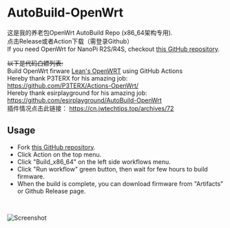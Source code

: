 # AutoBuild-OpenWrt

这是我的养老包OpenWrt AutoBuild Repo (x86_64架构专用). <br>
点击Release或者Action下载（需登录Github）<br>
If you need OpenWrt for NanoPi R2S/R4S, checkout [this GitHub repository](https://github.com/Kurokosama/Nanopi-R2S-R4S-OpenWrt).

~~以下是代码白嫖列表:~~ <br>
Build OpenWrt firware [Lean's OpenWRT](https://github.com/coolsnowwolf/lede) using GitHub Actions  
Hereby thank P3TERX for his amazing job: https://github.com/P3TERX/Actions-OpenWrt/ <br>
Hereby thank esirplayground for his amazing job: https://github.com/esirplayground/AutoBuild-OpenWrt <br>
插件情况点击此链接： https://cn.jwtechtips.top/archives/72 <br>

## Usage

- Fork [this GitHub repository](https://github.com/Kurokosama/AutoBuild-OpenWRT).
- Click Action on the top menu.
- Click "Build_x86_64" on the left side workflows menu.
- Click "Run workflow" green button, then wait for few hours to build firmware.
- When the build is complete, you can download firmware from "Artifacts" or Github Release page.
<br>

![Screenshot](https://github.com/Kurokosama/AutoBuild-OpenWRT/blob/28e159a4c7bce2e53bb2818fc8b5323ec2403103/screenshot.png)